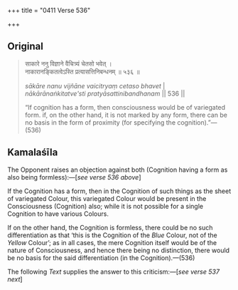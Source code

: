 +++
title = "0411 Verse 536"

+++
## Original 
>
> साकारे ननु विज्ञाने वैचित्र्यं चेतसो भवेत् ।  
> नाकारानङ्कितत्वेऽस्ति प्रत्यासत्तिनिबन्धनम् ॥ ५३६ ॥ 
>
> *sākāre nanu vijñāne vaicitryaṃ cetaso bhavet* \|  
> *nākārānaṅkitatve'sti pratyāsattinibandhanam* \|\| 536 \|\| 
>
> “If cognition has a form, then consciousness would be of variegated form. if, on the other hand, it is not marked by any form, there can be no basis in the form of proximity (for specifying the cognition).”—(536)



## Kamalaśīla

The Opponent raises an objection against both (Cognition having a form as also being formless):—[*see verse 536 above*]

If the Cognition has a form, then in the Cognition of such things as the sheet of variegated Colour, this variegated Colour would be present in the Consciousness (Cognition) also; while it is not possible for a single Cognition to have various Colours.

If on the other hand, the Cognition is formless, there could be no such differentiation as that ‘this is the Cognition of the *Blue* Colour, not of the *Yellow* Colour’; as in all cases, the mere Cognition itself would be of the nature of Consciousness, and hence there being no distinction, there would be no basis for the said differentiation (in the Cognition).—(536)

The following *Text* supplies the answer to this criticism:—[*see verse 537 next*]



